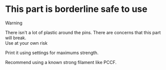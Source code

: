 # This part is borderline safe to use
> [!WARNING]  
> There isn't a lot of plastic around the pins. There are concerns that this part will break. <br/>
> Use at your own risk

Print it using settings for maximums strength.

Recommend using a known strong filament like PCCF.
